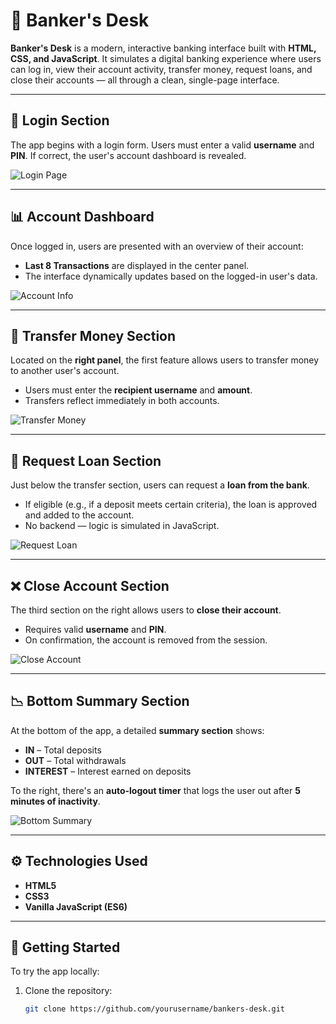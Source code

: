 # 🏦 Banker's Desk

**Banker's Desk** is a modern, interactive banking interface built with **HTML, CSS, and JavaScript**. It simulates a digital banking experience where users can log in, view their account activity, transfer money, request loans, and close their accounts — all through a clean, single-page interface.

---

## 🔐 Login Section

The app begins with a login form. Users must enter a valid **username** and **PIN**. If correct, the user's account dashboard is revealed.

![Login Page](images/login.png)

---

## 📊 Account Dashboard

Once logged in, users are presented with an overview of their account:

- **Last 8 Transactions** are displayed in the center panel.
- The interface dynamically updates based on the logged-in user's data.

![Account Info](images/account-info.png)

---

## 💸 Transfer Money Section

Located on the **right panel**, the first feature allows users to transfer money to another user's account.

- Users must enter the **recipient username** and **amount**.
- Transfers reflect immediately in both accounts.

![Transfer Money](images/transfer.png)

---

## 🏦 Request Loan Section

Just below the transfer section, users can request a **loan from the bank**.

- If eligible (e.g., if a deposit meets certain criteria), the loan is approved and added to the account.
- No backend — logic is simulated in JavaScript.

![Request Loan](images/loan.png)

---

## ❌ Close Account Section

The third section on the right allows users to **close their account**.

- Requires valid **username** and **PIN**.
- On confirmation, the account is removed from the session.

![Close Account](images/close-account.png)

---

## 📉 Bottom Summary Section

At the bottom of the app, a detailed **summary section** shows:

- **IN** – Total deposits
- **OUT** – Total withdrawals
- **INTEREST** – Interest earned on deposits

To the right, there's an **auto-logout timer** that logs the user out after **5 minutes of inactivity**.

![Bottom Summary](images/summary.png)

---

## ⚙️ Technologies Used

- **HTML5**
- **CSS3**
- **Vanilla JavaScript (ES6)**

---

## 🚀 Getting Started

To try the app locally:

1. Clone the repository:
   ```bash
   git clone https://github.com/yourusername/bankers-desk.git
